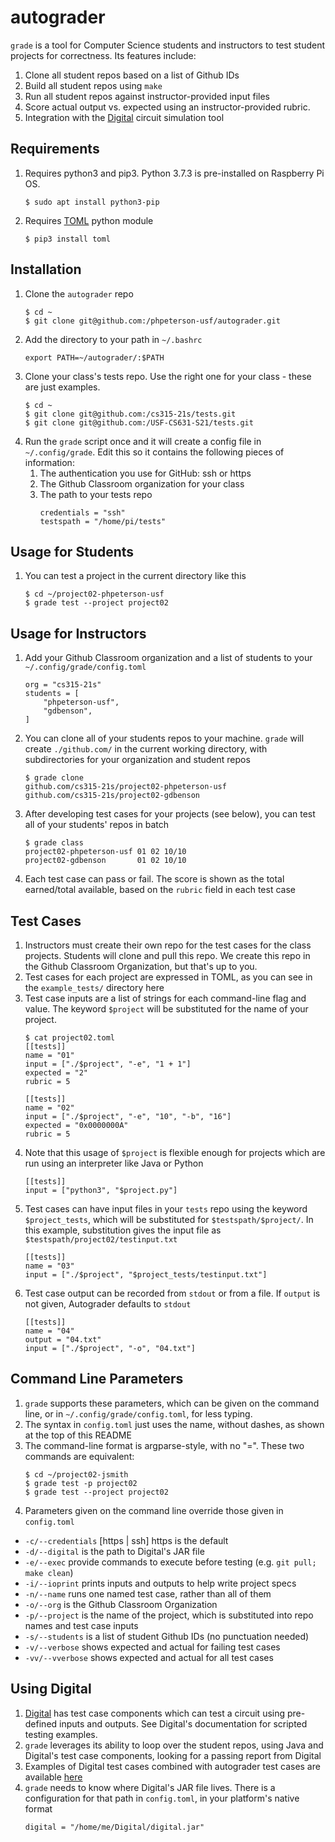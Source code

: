 # autograder
`grade` is a tool for Computer Science students and instructors to test student projects for correctness. Its features include:
1. Clone all student repos based on a list of Github IDs
1. Build all student repos using `make`
1. Run all student repos against instructor-provided input files
1. Score actual output vs. expected using an instructor-provided rubric.
1. Integration with the [Digital](https://github.com/hneemann/Digital) circuit simulation tool

## Requirements
1. Requires python3 and pip3. Python 3.7.3 is pre-installed on Raspberry Pi OS.
    ```
    $ sudo apt install python3-pip
    ```
1. Requires [TOML](https://toml.io/en/) python module
    ```
    $ pip3 install toml
    ```

## Installation
1. Clone the `autograder` repo
    ```
    $ cd ~
    $ git clone git@github.com:/phpeterson-usf/autograder.git
    ```
1. Add the directory to your path in `~/.bashrc`
    ```
    export PATH=~/autograder/:$PATH
    ```
1. Clone your class's tests repo. Use the right one for your class - these are just examples.
    ```
    $ cd ~
    $ git clone git@github.com:/cs315-21s/tests.git
    $ git clone git@github.com:/USF-CS631-S21/tests.git
    ``` 
1. Run the `grade` script once and it will create a config file in `~/.config/grade`. Edit this so it contains the following pieces of information:
   1. The authentication you use for GitHub: ssh or https
   1. The Github Classroom organization for your class
   1. The path to your tests repo
        ```
        credentials = "ssh"
        testspath = "/home/pi/tests"
        ```

## Usage for Students
1. You can test a project in the current directory like this
    ```
    $ cd ~/project02-phpeterson-usf
    $ grade test --project project02
    ```

## Usage for Instructors
1. Add your Github Classroom organization and a list of students to your `~/.config/grade/config.toml`
    ```
    org = "cs315-21s"
    students = [
        "phpeterson-usf",
        "gdbenson",
    ]
    ```
1. You can clone all of your students repos to your machine. `grade` will create `./github.com/` in the current working directory, with subdirectories for your organization and student repos
    ```
    $ grade clone
    github.com/cs315-21s/project02-phpeterson-usf
    github.com/cs315-21s/project02-gdbenson
    ```
1.  After developing test cases for your projects (see below), you can test all of your students' repos in batch
    ```
    $ grade class
    project02-phpeterson-usf 01 02 10/10
    project02-gdbenson       01 02 10/10
    ```
1. Each test case can pass or fail. The score is shown as the total earned/total available, based on the `rubric` field in each test case

## Test Cases
1. Instructors must create their own repo for the test cases for the class projects. Students will clone and pull this repo. We create this repo in the Github Classroom Organization, but that's up to you.
1. Test cases for each project are expressed in TOML, as you can see in the `example_tests/` directory here
1. Test case inputs are a list of strings for each command-line flag and value. The keyword `$project` will be substituted for
the name of your project. 
    ```
    $ cat project02.toml
    [[tests]]
    name = "01"
    input = ["./$project", "-e", "1 + 1"]
    expected = "2"
    rubric = 5
    
    [[tests]]
    name = "02"
    input = ["./$project", "-e", "10", "-b", "16"]
    expected = "0x0000000A"
    rubric = 5
    ```
1. Note that this usage of `$project` is flexible enough for projects which are run using an interpreter like Java or Python
    ```
    [[tests]]
    input = ["python3", "$project.py"]
    ```
1. Test cases can have input files in your `tests` repo using the keyword `$project_tests`, which will be 
substituted for `$testspath/$project/`. In this example, substitution gives the input file as `$testspath/project02/testinput.txt`
    ```
    [[tests]]
    name = "03"
    input = ["./$project", "$project_tests/testinput.txt"]
    ```
1. Test case output can be recorded from `stdout` or from a file. If `output` is not given, Autograder defaults to `stdout`
    ```
    [[tests]]
    name = "04"
    output = "04.txt"
    input = ["./$project", "-o", "04.txt"]
    ```

## Command Line Parameters
1. `grade` supports these parameters, which can be given on the command line, or in `~/.config/grade/config.toml`, for less typing. 
1. The syntax in `config.toml` just uses the name, without dashes, as shown at the top of this README
1. The command-line format is argparse-style, with no "=". These two commands are equivalent:
    ```
    $ cd ~/project02-jsmith
    $ grade test -p project02
    $ grade test --project project02
    ```
1. Parameters given on the command line override those given in `config.toml`
* `-c/--credentials` [https | ssh] https is the default
* `-d/--digital` is the path to Digital's JAR file
* `-e/--exec` provide commands to execute before testing (e.g. `git pull; make clean`)
* `-i/--ioprint` prints inputs and outputs to help write project specs
* `-n/--name` runs one named test case, rather than all of them
* `-o/--org` is the Github Classroom Organization 
* `-p/--project` is the name of the project, which is substituted into repo names and test case inputs
* `-s/--students` is a list of student Github IDs (no punctuation needed)
* `-v/--verbose` shows expected and actual for failing test cases
* `-vv/--vverbose` shows expected and actual for all test cases

## Using Digital
1. [Digital](https://github.com/hneemann/Digital) has test case components which can test a circuit using pre-defined inputs and outputs. See Digital's documentation for scripted testing examples.
1. `grade` leverages its ability to loop over the student repos, using Java and Digital's test case components, looking
for a passing report from Digital
1. Examples of Digital test cases combined with autograder test cases are available [here](https://github.com/phpeterson-usf/autograder/tree/main/tests/project06)
1. `grade` needs to know where Digital's JAR file lives. There is a configuration for that path in `config.toml`, in your platform's native format
    ```
    digital = "/home/me/Digital/digital.jar"
    ```
